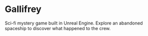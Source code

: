 # Gallifrey
Sci-fi mystery game built in Unreal Engine. Explore an abandoned spaceship to discover what happened to the crew.
